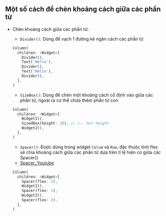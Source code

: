 ## Một số cách để chèn khoảng cách giữa các phần tử

- Chèn khoảng cách giữa các phần tử:

  - `Divider()`: Dùng để vạch 1 đường kẻ ngăn cách các phần tử

  ```dart
  Column(
    children: <Widget>[
      Divider(),
      Text('Hello'),
      Divider(),
      Text('Hello'),
      Divider(),
    ],
  )
  ```

  - `SizeBox()`: Dùng để chèn một khoảng cách cố định vào giữa các phần tử, ngoài ra có thể chứa thêm phần tử con

  ```dart
  Column(
    children: <Widget>[
      Widget1(),
      SizedBox(height: 10), // <-- Set height
      Widget2(),
    ],
  )
  ```

  - `Spacer()`: Được dùng trong widget `Colum` và `Row`, đặc thuộc tính flex sẽ chia khoảng cách giữa các phần tử dựa trên tỉ lệ hiện có giữa các Spacer()
  - [Spacer_Youtube]('https://youtu.be/7FJgd7QN1zI')

  ```dart
  Column(
    children: <Widget>[
      Spacer(flex: 2),
      Widget1(),
      Spacer(flex: 1),
      Widget2(),
      Spacer(flex: 2),
    ],
  )
  ```
